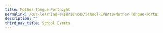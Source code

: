 ```yaml
---
title: Mother Tongue Fortnight
permalink: /our-learning-experiences/School-Events/Mother-Tongue-Fortnight/
description: ""
third_nav_title: School Events
---
```

